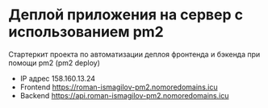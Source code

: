 # Деплой приложения на сервер с использованием pm2

Стартеркит проекта по автоматизации деплоя фронтенда и бэкенда при помощи pm2 (pm2 deploy)

- IP адрес 158.160.13.24
- Frontend https://roman-ismagilov-pm2.nomoredomains.icu
- Backend https://api.roman-ismagilov-pm2.nomoredomains.icu
